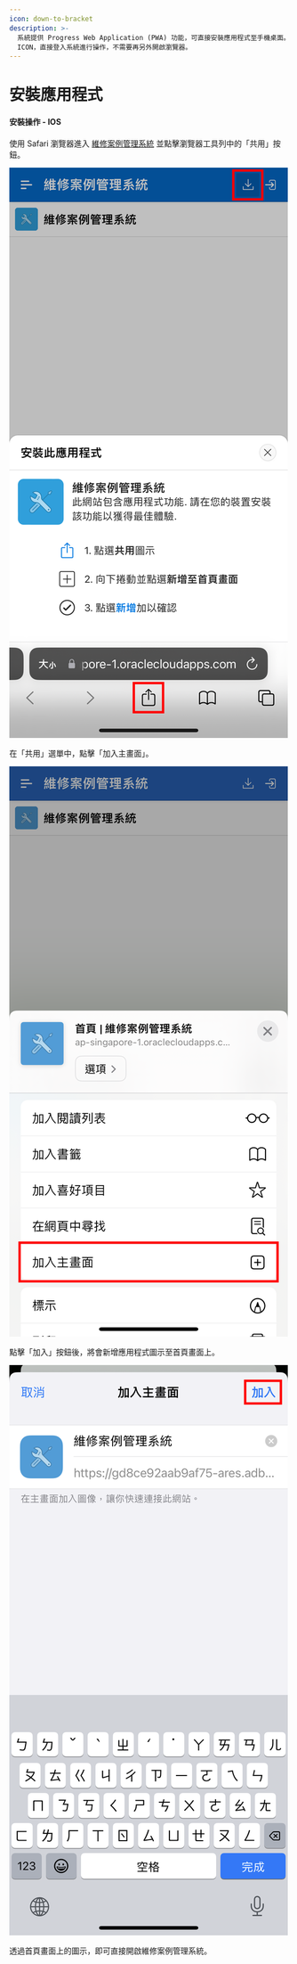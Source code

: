 ```yaml
---
icon: down-to-bracket
description: >-
  系統提供 Progress Web Application (PWA) 功能，可直接安裝應用程式至手機桌面。之後，點選此應用程式
  ICON，直接登入系統進行操作，不需要再另外開啟瀏覽器。
---
```


# 安裝應用程式

#### 安裝操作 - IOS <a href="#ios" id="ios"></a>

使用 Safari 瀏覽器進入 [維修案例管理系統](https://gd8ce92aab9af75-ares.adb.ap-singapore-1.oraclecloudapps.com/ords/r/ares/machinery-service-management-system104/home) 並點擊瀏覽器工具列中的「共用」按鈕。

![範例圖片](.gitbook/assets/PWA-IOS-1.png)

在「共用」選單中，點擊「加入主畫面」。

![範例圖片](.gitbook/assets/PWA-IOS-2.png)

點擊「加入」按鈕後，將會新增應用程式圖示至首頁畫面上。

![範例圖片](.gitbook/assets/PWA-IOS-3.png)

透過首頁畫面上的圖示，即可直接開啟維修案例管理系統。
